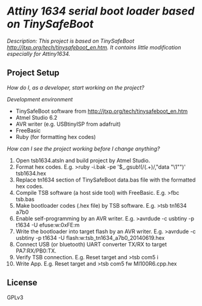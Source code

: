 # _Attiny 1634 serial boot loader based on TinySafeBoot_

_Description: This project is based on TinySafeBoot http://jtxp.org/tech/tinysafeboot_en.htm. It contains little modification especially for Attiny1634._

## Project Setup

_How do I, as a developer, start working on the project?_

_Development environment_

* TinySafeBoot software from http://jtxp.org/tech/tinysafeboot_en.htm
* Atmel Studio 6.2
* AVR writer (e.g. USBtinyISP from adafruit)
* FreeBasic
* Ruby (for formatting hex codes)

_How can I see the project working before I change anything?_

1. Open tsb1634.atsln and build project by Atmel Studio.
2. Format hex codes. E.g. >ruby -i.bak -pe '$_.gsub!(/(.+)/,"data \"\\1\"")' tsb1634.hex
3. Replace tn1634 section of TinySafeBoot data.bas file with the formatted hex codes.
4. Compile TSB software (a host side tool) with FreeBasic. E.g. >fbc tsb.bas
5. Make bootloader codes (.hex file) by TSB software. E.g. >tsb tn1634 a7b0
6. Enable self-programming by an AVR writer. E.g. >avrdude -c usbtiny -p t1634 -U efuse:w:0xFE:m
7. Write the bootloader into target flash by an AVR writer. E.g. >avrdude -c usbtiny -p t1634 -U flash:w:tsb_tn1634_a7b0_20140619.hex
8. Connect USB (or bluetooth) UART converter TX/RX to target PA7:RX/PB0:TX.
9. Verify TSB connection. E.g. Reset target and >tsb com5 i
10. Write App. E.g. Reset target and >tsb com5 fw MI100R6.cpp.hex

## License
GPLv3

